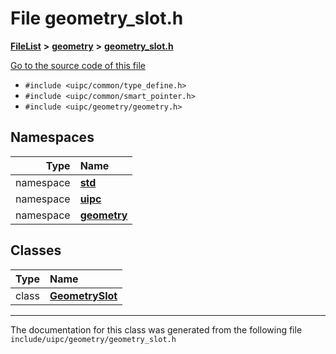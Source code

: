 

# File geometry\_slot.h



[**FileList**](files.md) **>** [**geometry**](dir_04894967a28d068f10a69f6e8a07a2cb.md) **>** [**geometry\_slot.h**](geometry__slot_8h.md)

[Go to the source code of this file](geometry__slot_8h_source.md)



* `#include <uipc/common/type_define.h>`
* `#include <uipc/common/smart_pointer.h>`
* `#include <uipc/geometry/geometry.h>`













## Namespaces

| Type | Name |
| ---: | :--- |
| namespace | [**std**](namespacestd.md) <br> |
| namespace | [**uipc**](namespaceuipc.md) <br> |
| namespace | [**geometry**](namespaceuipc_1_1geometry.md) <br> |


## Classes

| Type | Name |
| ---: | :--- |
| class | [**GeometrySlot**](classuipc_1_1geometry_1_1_geometry_slot.md) <br> |



















































------------------------------
The documentation for this class was generated from the following file `include/uipc/geometry/geometry_slot.h`

